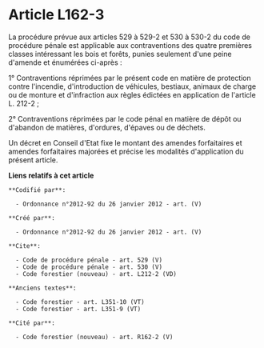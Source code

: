 # Article L162-3

La procédure prévue aux articles 529 à 529-2 et 530 à 530-2 du code de procédure pénale est applicable aux contraventions des
quatre premières classes intéressant les bois et forêts, punies seulement d'une peine d'amende et énumérées ci-après :

1° Contraventions réprimées par le présent code en matière de protection contre l'incendie, d'introduction de véhicules,
bestiaux, animaux de charge ou de monture et d'infraction aux règles édictées en application de l'article L. 212-2 ;

2° Contraventions réprimées par le code pénal en matière de dépôt ou d'abandon de matières, d'ordures, d'épaves ou de
déchets.

Un décret en Conseil d'Etat fixe le montant des amendes forfaitaires et amendes forfaitaires majorées et précise les
modalités d'application du présent article.

**Liens relatifs à cet article**

	**Codifié par**:

	  - Ordonnance n°2012-92 du 26 janvier 2012 - art. (V)

	**Créé par**:

	  - Ordonnance n°2012-92 du 26 janvier 2012 - art. (V)

	**Cite**:

	  - Code de procédure pénale - art. 529 (V)
	  - Code de procédure pénale - art. 530 (V)
	  - Code forestier (nouveau) - art. L212-2 (VD)

	**Anciens textes**:

	  - Code forestier - art. L351-10 (VT)
	  - Code forestier - art. L351-9 (VT)

	**Cité par**:

	  - Code forestier (nouveau) - art. R162-2 (V)
